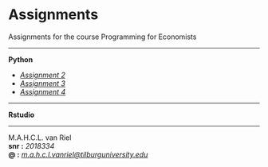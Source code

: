 # Assignments
Assignments for the course Programming for Economists  
___
**Python**
  * [*Assignment 2*](https://github.com/u220869/Assignments/blob/master/assignment2%20(1).ipynb)
  * [*Assignment 3*](https://github.com/u220869/Assignments/blob/master/assignment3_juist.ipynb)
  * [*Assignment 4*](https://github.com/u220869/Assignments/blob/master/assignment4.ipynb)
___
**Rstudio**
___
M.A.H.C.L. van Riel  
**snr :** *2018334*  
**@ :** *m.a.h.c.l.vanriel@tilburguniversity.edu*
